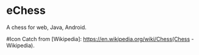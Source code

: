 # eChess
A chess for web, Java, Android.

#Icon
Catch from [Wikipedia]: https://en.wikipedia.org/wiki/Chess(Chess - Wikipedia).